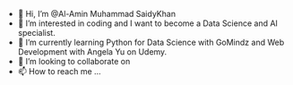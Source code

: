 - 👋 Hi, I’m @Al-Amin Muhammad SaidyKhan
- 👀 I’m interested in coding and I want to become a Data Science and AI specialist.
- 🌱 I’m currently learning Python for Data Science with GoMindz and Web Development with Angela Yu on Udemy.
- 💞️ I’m looking to collaborate on
- 📫 How to reach me ...

<!---
Al-AminSaidyKhan/Al-AminSaidyKhan is a ✨ special ✨ repository because its `README.md` (this file) appears on your GitHub profile.
You can click the Preview link to take a look at your changes.
--->

